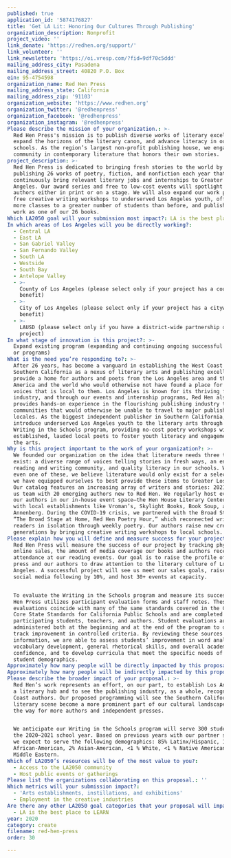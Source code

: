```yaml
---
published: true
application_id: '5874176827'
title: 'Get LA Lit: Honoring Our Cultures Through Publishing'
organization_description: Nonprofit
project_video: ''
link_donate: 'https://redhen.org/support/'
link_volunteer: ''
link_newsletter: 'https://oi.vresp.com/?fid=9df70c5ddd'
mailing_address_city: Pasadena
mailing_address_street: 40820 P.O. Box
ein: 95-4754598
organization_name: Red Hen Press
mailing_address_state: California
mailing_address_zip: '91103'
organization_website: 'https://www.redhen.org'
organization_twitter: '@redhenpress'
organization_facebook: '@redhenpress'
organization_instagram: '@redhenpress'
Please describe the mission of your organization.: >-
  Red Hen Press's mission is to publish diverse works of literary excellence,
  expand the horizons of the literary canon, and advance literacy in our local
  schools. As the region’s largest non-profit publishing house, we engage our
  community in contemporary literature that honors their own stories.
project_description: >-
  Red Hen Press is dedicated to bringing fresh stories to the world by
  publishing 26 works of poetry, fiction, and nonfiction each year that
  continuously bring relevant literary jobs and internships to Greater Los
  Angeles. Our award series and free to low-cost events will spotlight emerging
  authors either in print or on a stage. We will also expand our work providing
  free creative writing workshops to underserved Los Angeles youth, offering
  more classes to a greater number of students than before, and publishing their
  work as one of our 26 books.
Which LA2050 goal will your submission most impact?: LA is the best place to CREATE
In which areas of Los Angeles will you be directly working?:
  - Central LA
  - East LA
  - San Gabriel Valley
  - San Fernando Valley
  - South LA
  - Westside
  - South Bay
  - Antelope Valley
  - >-
    County of Los Angeles (please select only if your project has a countywide
    benefit)
  - >-
    City of Los Angeles (please select only if your project has a citywide
    benefit)
  - >-
    LAUSD (please select only if you have a district-wide partnership or
    project)
In what stage of innovation is this project?: >-
  Expand existing program (expanding and continuing ongoing successful projects
  or programs)
What is the need you’re responding to?: >-
  After 26 years, has become a vanguard in establishing the West Coast and
  Southern California as a nexus of literary arts and publishing excellence. We
  provide a home for authors and poets from the Los Angeles area and throughout
  America and the world who would otherwise not have found a place for their
  voices that is local to them. Los Angeles is known for its thriving film
  industry, and through our events and internship programs, Red Hen also
  provides hands-on experience in the flourishing publishing industry to
  communities that would otherwise be unable to travel to major publishing
  locales. As the biggest independent publisher in Southern California, we also
  introduce underserved Los Angeles youth to the literary arts through our
  Writing in the Schools program, providing no-cost poetry workshops with
  established, lauded local poets to foster youth literacy and engagement with
  the arts.
Why is this project important to the work of your organization?: >-
  We founded our organization on the idea that literature needs three things to
  exist: a diverse range of voices telling stories in fresh ways, an engaged
  reading and writing community, and quality literacy in our schools. Without
  even one of these, we believe literature would only exist for a select few, so
  we have equipped ourselves to best provide these items to Greater Los Angeles.
  Our catalog features an increasing array of writers and stories: 2021 will see
  us team with 20 emerging authors new to Red Hen. We regularly host events with
  our authors in our in-house event space—the Hen House Literary Center—and work
  with local establishments like Vroman’s, Skylight Books, Book Soup, and the
  Annenberg. During the COVID-19 crisis, we partnered with the Broad Stage for
  “The Broad Stage at Home, Red Hen Poetry Hour,” which reconnected writers and
  readers in isolation through weekly poetry. Our authors raise new creative
  generations by bringing creative writing workshops to local schools.
Please explain how you will define and measure success for your project.: >-
  Red Hen Press will measure the success of our project by tracking physical and
  online sales, the amount of media coverage our books and authors receive, and
  attendance at our reading events. Our goal is to raise the profile of the
  press and our authors to draw attention to the literary culture of Los
  Angeles. A successful project will see us meet our sales goals, raise our
  social media following by 10%, and host 30+ events at capacity.


  To evaluate the Writing in the Schools program and measure its success, Red
  Hen Press utilizes participant evaluation forms and staff notes. These
  evaluations coincide with many of the same standards covered in the Common
  Core State Standards for California Public Schools and are completed by
  participating students, teachers, and authors. Student evaluations are
  administered both at the beginning and at the end of the program to directly
  track improvement in controlled criteria. By reviewing these sources of
  information, we are able to assess students’ improvement in word analysis,
  vocabulary development, general rhetorical skills, and overall academic
  confidence, and to develop curricula that meet the specific needs of current
  student demographics.
Approximately how many people will be directly impacted by this proposal?: '35000'
Approximately how many people will be indirectly impacted by this proposal?: ''
Please describe the broader impact of your proposal.: >-
  Red Hen’s work represents an effort, on our part, to establish Los Angeles as
  a literary hub and to see the publishing industry, as a whole, recognize West
  Coast authors. Our proposed programming will see the Southern California
  literary scene become a more prominent part of our cultural landscape and pave
  the way for more authors and independent presses. 


  We anticipate our Writing in the Schools program will serve 300 students in
  the 2020–2021 school year. Based on previous years with our partner schools,
  we expect to serve the following demographics: 85% Latinx/Hispanic, 11%
  African-American, 2% Asian-American, <1 % White, <1 % Native American, and <1%
  Middle Eastern.
Which of LA2050’s resources will be of the most value to you?:
  - Access to the LA2050 community
  - Host public events or gatherings
Please list the organizations collaborating on this proposal.: ''
Which metrics will your submission impact?:
  - 'Arts establishments, instillations, and exhibitions'
  - Employment in the creative industries
Are there any other LA2050 goal categories that your proposal will impact?:
  - LA is the best place to LEARN
year: 2020
category: create
filename: red-hen-press
order: 30

---
```

